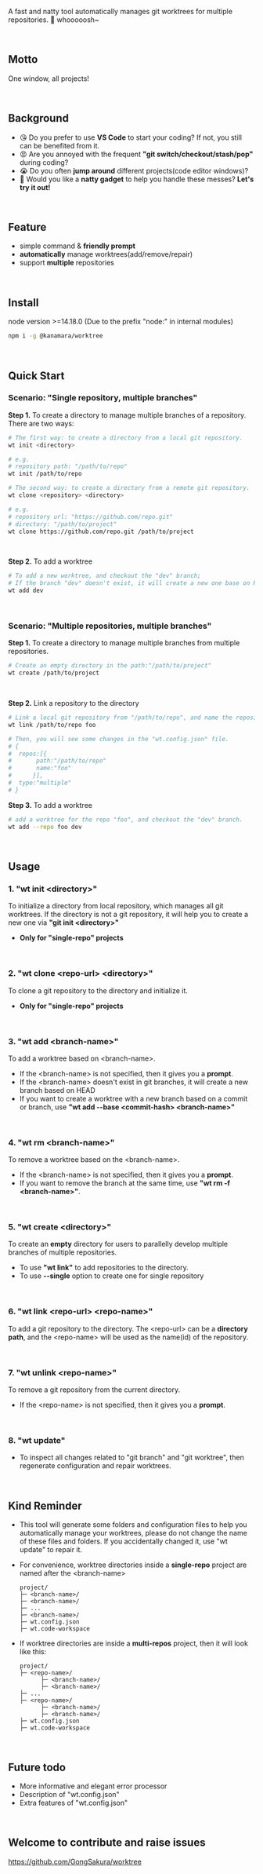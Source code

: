 A fast and natty tool automatically manages git worktrees for multiple repositories. 🚀 whooooosh~

<br/>

## Motto

One window, all projects!

<br/>

## Background

- 😘 Do you prefer to use **VS Code** to start your coding? If not, you still can be benefited from it.
- 😡 Are you annoyed with the frequent **"git switch/checkout/stash/pop"** during coding?
- 😭 Do you often **jump around** different projects(code editor windows)?
- 🤪 Would you like a **natty gadget** to help you handle these messes? **Let's try it out!**

<br/>

## Feature

- simple command & **friendly prompt**
- **automatically** manage worktrees(add/remove/repair)
- support **multiple** repositories

<br/>

## Install

node version >=14.18.0 (Due to the prefix "node:" in internal modules)

```sh
npm i -g @kanamara/worktree
```

<br/>

## Quick Start

### Scenario: **"Single repository, multiple branches"**

**Step 1.** To create a directory to manage multiple branches of a repository. There are two ways:

```bash
# The first way: to create a directory from a local git repository.
wt init <directory>

# e.g.
# repository path: "/path/to/repo"
wt init /path/to/repo
```

```bash
# The second way: to create a directory from a remote git repository.
wt clone <repository> <directory>

# e.g.
# repository url: "https://github.com/repo.git"
# directory: "/path/to/project"
wt clone https://github.com/repo.git /path/to/project
```

<br/>

**Step 2.** To add a worktree

```bash
# To add a new worktree, and checkout the "dev" branch;
# If the branch "dev" doesn't exist, it will create a new one base on HEAD(current commit).
wt add dev
```

  <br/>

### Scenario: **"Multiple repositories, multiple branches"**

**Step 1.** To create a directory to manage multiple branches from multiple repositories.

```bash
# Create an empty directory in the path:"/path/to/project"
wt create /path/to/project
```

<br/>

**Step 2.** Link a repository to the directory

```bash
# Link a local git repository from "/path/to/repo", and name the repository as "foo"
wt link /path/to/repo foo

# Then, you will see some changes in the "wt.config.json" file.
# {
#  repos:[{
#       path:"/path/to/repo"
#       name:"foo"
#      }],
#  type:"multiple"
# }
```

**Step 3.** To add a worktree

```bash
# add a worktree for the repo "foo", and checkout the "dev" branch.
wt add --repo foo dev
```

<br/>

## Usage

### 1. "wt init \<directory\>"

To initialize a directory from local repository, which manages all git worktrees. If the directory is not a git repository, it will help you to create a new one via **"git init \<directory\>"**

- **Only for "single-repo" projects**

<br/>

### 2. "wt clone \<repo-url\> \<directory\>"

To clone a git repository to the directory and initialize it.

- **Only for "single-repo" projects**

<br/>

### 3. "wt add \<branch-name\>"

To add a worktree based on \<branch-name\>.

- If the \<branch-name\> is not specified, then it gives you a **prompt**.
- If the \<branch-name\> doesn't exist in git branches, it will create a new branch based on HEAD
- If you want to create a worktree with a new branch based on a commit or branch, use **"wt add --base \<commit-hash\> \<branch-name\>"**

<br/>

### 4. "wt rm \<branch-name\>"

To remove a worktree based on the \<branch-name\>.

- If the \<branch-name\> is not specified, then it gives you a **prompt**.
- If you want to remove the branch at the same time, use **"wt rm -f \<branch-name\>"**.

<br/>

### 5. "wt create \<directory\>"

To create an **empty** directory for users to parallelly develop multiple branches of multiple repositories.

- To use **"wt link"** to add repositories to the directory.
- To use **--single** option to create one for single repository

<br/>

### 6. "wt link \<repo-url\> \<repo-name\>"

To add a git repository to the directory. The \<repo-url\> can be a **directory path**, and the \<repo-name\> will be used as the name(id) of the repository.

<br/>

### 7. "wt unlink \<repo-name\>"

To remove a git repository from the current directory.

- If the \<repo-name\> is not specified, then it gives you a **prompt**.

<br/>

### 8. "wt update"

- To inspect all changes related to "git branch" and "git worktree", then regenerate configuration and repair worktrees.

<br/>

## Kind Reminder

- This tool will generate some folders and configuration files to help you automatically manage your worktrees, please do not change the name of these files and folders. If you accidentally changed it, use "wt update" to repair it.

- For convenience, worktree directories inside a **single-repo** project are named after the \<branch-name\>

  ```text
  project/
  ├─ <branch-name>/
  ├─ <branch-name>/
  ├─ ...
  ├─ <branch-name>/
  ├─ wt.config.json
  ├─ wt.code-workspace
  ```

- If worktree directories are inside a **multi-repos** project, then it will look like this:
  ```text
  project/
  ├─ <repo-name>/
        ├─ <branch-name>/
        ├─ <branch-name>/
  ├─ ...
  ├─ <repo-name>/
        ├─ <branch-name>/
        ├─ <branch-name>/
  ├─ wt.config.json
  ├─ wt.code-workspace
  ```

<br/>

## Future todo

- More informative and elegant error processor
- Description of "wt.config.json"
- Extra features of "wt.config.json"

<br/>

## Welcome to contribute and raise issues

https://github.com/GongSakura/worktree

<br/>
